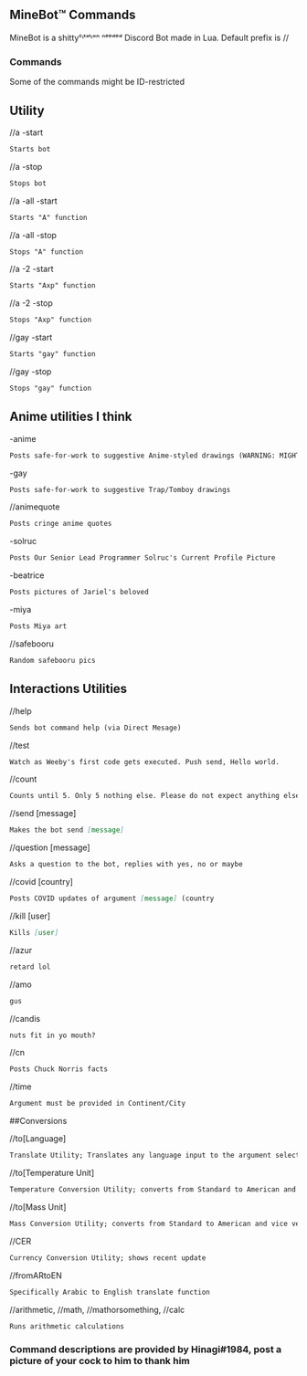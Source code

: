 ## MineBot™ Commands

MineBot is a shittyᶜᶦᵗᵃᵗᶦᵒⁿ ⁿᵉᵉᵈᵉᵈ Discord Bot made in Lua. 
Default prefix is //

### Commands

Some of the commands might be ID-restricted


## Utility
//a -start
```markdown
Starts bot
```
//a -stop
```markdown
Stops bot
```
//a -all -start
```markdown
Starts "A" function
```
//a -all -stop
```markdown
Stops "A" function
```
//a -2 -start
```markdown
Starts "Axp" function
```
//a -2 -stop
```markdown
Stops "Axp" function
```
//gay -start
```markdown
Starts "gay" function
```
//gay -stop
```markdown
Stops "gay" function
```
## Anime utilities I think
-anime
```markdown
Posts safe-for-work to suggestive Anime-styled drawings (WARNING: MIGHT CONTAIN NSFW)
```
-gay
```markdown
Posts safe-for-work to suggestive Trap/Tomboy drawings
```
//animequote
```markdown
Posts cringe anime quotes
```
-solruc
```markdown
Posts Our Senior Lead Programmer Solruc's Current Profile Picture
```
-beatrice
```markdown
Posts pictures of Jariel's beloved
```
-miya
```markdown
Posts Miya art
```
//safebooru
```markdown
Random safebooru pics
```
## Interactions Utilities

//help
```markdown
Sends bot command help (via Direct Mesage)
```
//test
```markdown
Watch as Weeby's first code gets executed. Push send, Hello world.
```
//count
```markdown
Counts until 5. Only 5 nothing else. Please do not expect anything else.
```
//send [message]
```markdown
Makes the bot send [message]
```
//question [message]
```markdown
Asks a question to the bot, replies with yes, no or maybe
```
//covid [country]
```markdown
Posts COVID updates of argument [message] (country
```
//kill [user]
```markdown
Kills [user]
```
//azur
```markdown
retard lol
```
//amo
```markdown
gus
```
//candis
```markdown
nuts fit in yo mouth?
```
//cn
```markdown
Posts Chuck Norris facts
```
//time
```markdown
Argument must be provided in Continent/City
```

##Conversions

//to[Language]
```markdown
Translate Utility; Translates any language input to the argument selection. Replace [Language] argument with valid options; CN, JAP, EN, ES, MY, IT, AR, DE, FI
```
//to[Temperature Unit]
```markdown
Temperature Conversion Utility; converts from Standard to American and vice versa. Replace [Temperature Unit] with valid options; C, F
```
//to[Mass Unit]
```markdown
Mass Conversion Utility; converts from Standard to American and vice versa. Replace [Mass Unit] with valid options; kg, lb
```
//CER
```markdown
Currency Conversion Utility; shows recent update
```
//fromARtoEN
```markdown
Specifically Arabic to English translate function
```
//arithmetic, //math,  //mathorsomething, //calc
```markdown
Runs arithmetic calculations
```


### Command descriptions are provided by Hinagi#1984, post a picture of your cock to him to thank him
